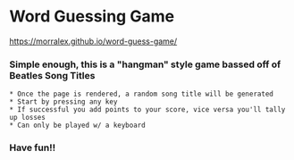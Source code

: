 # Word Guessing Game

https://morralex.github.io/word-guess-game/

### Simple enough, this is a "hangman" style game bassed off of Beatles Song Titles
    
    * Once the page is rendered, a random song title will be generated
    * Start by pressing any key
    * If successful you add points to your score, vice versa you'll tally up losses
    * Can only be played w/ a keyboard

### Have fun!!